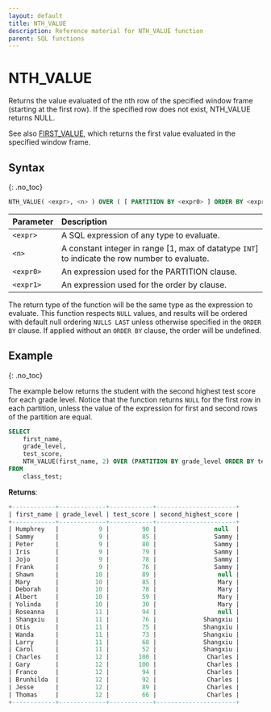 ```yaml
---
layout: default
title: NTH_VALUE
description: Reference material for NTH_VALUE function
parent: SQL functions
---
```


# NTH_VALUE

Returns the value evaluated of the nth row of the specified window frame (starting at the first row). If the specified row does not exist, NTH_VALUE returns NULL.

See also [FIRST\_VALUE](./first-value.md), which returns the first value evaluated in the specified window frame.

## Syntax
{: .no_toc}

```sql
NTH_VALUE( <expr>, <n> ) OVER ( [ PARTITION BY <expr0> ] ORDER BY <expr1> [ASC|DESC] )
```

| Parameter | Description                                                                                        |
| :--------- | :-------------------------------------------------------------------------------------------------- |
| `<expr>`   | A SQL expression of any type to evaluate.                                                |
| `<n>`     | A constant integer in range [1, max of datatype `INT`] to indicate the row number to evaluate. |
| `<expr0>` | An expression used for the PARTITION clause. |
| `<expr1>` | An expression used for the order by clause. |

The return type of the function will be the same type as the expression to evaluate. This function respects `NULL` values, and results will be ordered with default null ordering `NULLS LAST` unless otherwise specified in the `ORDER BY` clause. If applied without an `ORDER BY` clause, the order will be undefined.

## Example
{: .no_toc}

The example below returns the student with the second highest test score for each grade level. Notice that the function returns `NULL` for the first row in each partition, unless the value of the expression for first and second rows of the partition are equal. 

```sql
SELECT
    first_name,
    grade_level,
    test_score,
    NTH_VALUE(first_name, 2) OVER (PARTITION BY grade_level ORDER BY test_score DESC) second_highest_score
FROM
    class_test;
```

**Returns**:

```sql
+------------+-------------+------------+----------------------+
| first_name | grade_level | test_score | second_highest_score |
+------------+-------------+------------+----------------------+
| Humphrey   |           9 |         90 |                null  |  
| Sammy      |           9 |         85 |                Sammy |
| Peter      |           9 |         80 |                Sammy |
| Iris       |           9 |         79 |                Sammy |
| Jojo       |           9 |         78 |                Sammy |
| Frank      |           9 |         76 |                Sammy |
| Shawn      |          10 |         89 |                 null |
| Mary       |          10 |         85 |                 Mary |
| Deborah    |          10 |         78 |                 Mary |
| Albert     |          10 |         59 |                 Mary |
| Yolinda    |          10 |         30 |                 Mary |
| Roseanna   |          11 |         94 |                 null |
| Shangxiu   |          11 |         76 |             Shangxiu |
| Otis       |          11 |         75 |             Shangxiu |
| Wanda      |          11 |         73 |             Shangxiu |
| Larry      |          11 |         68 |             Shangxiu |
| Carol      |          11 |         52 |             Shangxiu |
| Charles    |          12 |        100 |              Charles |
| Gary       |          12 |        100 |              Charles |
| Franco     |          12 |         94 |              Charles |
| Brunhilda  |          12 |         92 |              Charles |
| Jesse      |          12 |         89 |              Charles |
| Thomas     |          12 |         66 |              Charles |
+------------+-------------+------------+----------------------+
```